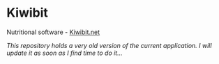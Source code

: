 Kiwibit
=======

Nutritional software - [Kiwibit.net](http://kiwibit.net/)

*This repository holds a very old version of the current application. I will update it as soon as I find time to do it...*
